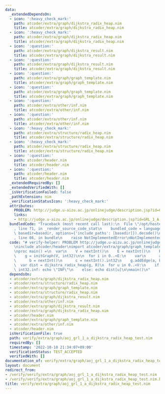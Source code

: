 ```yaml
---
data:
  _extendedDependsOn:
  - icon: ':heavy_check_mark:'
    path: atcoder/extra/graph/dijkstra_radix_heap.nim
    title: atcoder/extra/graph/dijkstra_radix_heap.nim
  - icon: ':heavy_check_mark:'
    path: atcoder/extra/graph/dijkstra_radix_heap.nim
    title: atcoder/extra/graph/dijkstra_radix_heap.nim
  - icon: ':question:'
    path: atcoder/extra/graph/dijkstra_result.nim
    title: atcoder/extra/graph/dijkstra_result.nim
  - icon: ':question:'
    path: atcoder/extra/graph/dijkstra_result.nim
    title: atcoder/extra/graph/dijkstra_result.nim
  - icon: ':question:'
    path: atcoder/extra/graph/graph_template.nim
    title: atcoder/extra/graph/graph_template.nim
  - icon: ':question:'
    path: atcoder/extra/graph/graph_template.nim
    title: atcoder/extra/graph/graph_template.nim
  - icon: ':question:'
    path: atcoder/extra/other/inf.nim
    title: atcoder/extra/other/inf.nim
  - icon: ':question:'
    path: atcoder/extra/other/inf.nim
    title: atcoder/extra/other/inf.nim
  - icon: ':heavy_check_mark:'
    path: atcoder/extra/structure/radix_heap.nim
    title: atcoder/extra/structure/radix_heap.nim
  - icon: ':heavy_check_mark:'
    path: atcoder/extra/structure/radix_heap.nim
    title: atcoder/extra/structure/radix_heap.nim
  - icon: ':question:'
    path: atcoder/header.nim
    title: atcoder/header.nim
  - icon: ':question:'
    path: atcoder/header.nim
    title: atcoder/header.nim
  _extendedRequiredBy: []
  _extendedVerifiedWith: []
  _isVerificationFailed: false
  _pathExtension: nim
  _verificationStatusIcon: ':heavy_check_mark:'
  attributes:
    PROBLEM: http://judge.u-aizu.ac.jp/onlinejudge/description.jsp?id=GRL_1_A
    links:
    - http://judge.u-aizu.ac.jp/onlinejudge/description.jsp?id=GRL_1_A
  bundledCode: "Traceback (most recent call last):\n  File \"/opt/hostedtoolcache/Python/3.10.8/x64/lib/python3.10/site-packages/onlinejudge_verify/documentation/build.py\"\
    , line 71, in _render_source_code_stat\n    bundled_code = language.bundle(stat.path,\
    \ basedir=basedir, options={'include_paths': [basedir]}).decode()\n  File \"/opt/hostedtoolcache/Python/3.10.8/x64/lib/python3.10/site-packages/onlinejudge_verify/languages/nim.py\"\
    , line 86, in bundle\n    raise NotImplementedError\nNotImplementedError\n"
  code: "# verify-helper: PROBLEM http://judge.u-aizu.ac.jp/onlinejudge/description.jsp?id=GRL_1_A\n\
    \ninclude atcoder/header\nimport atcoder/extra/graph/graph_template\nimport atcoder/extra/graph/dijkstra_radix_heap\n\
    \nproc main() =\n  var\n    V = nextInt()\n    E = nextInt()\n    R = nextInt()\n\
    \    g = initGraph(V, int32)\n\n  for i in 0..<E:\n    var\n      a = nextInt()\n\
    \      b = nextInt()\n      c = nextInt().int32\n    g.addEdge(a, b, c)\n  \n\
    \  var dist = dijkstra_radix_heap(g, R)\n  for u in 0..<V:\n    if dist[u] ==\
    \ int32.inf: echo \"INF\"\n    else: echo dist[u]\n\nmain()\n"
  dependsOn:
  - atcoder/extra/graph/dijkstra_radix_heap.nim
  - atcoder/extra/structure/radix_heap.nim
  - atcoder/extra/graph/graph_template.nim
  - atcoder/extra/structure/radix_heap.nim
  - atcoder/extra/graph/dijkstra_result.nim
  - atcoder/extra/other/inf.nim
  - atcoder/extra/graph/dijkstra_result.nim
  - atcoder/extra/graph/dijkstra_radix_heap.nim
  - atcoder/header.nim
  - atcoder/extra/graph/graph_template.nim
  - atcoder/extra/other/inf.nim
  - atcoder/header.nim
  isVerificationFile: true
  path: verify/extra/graph/aoj_grl_1_a_dijkstra_radix_heap_test.nim
  requiredBy: []
  timestamp: '2022-10-10 21:34:07+09:00'
  verificationStatus: TEST_ACCEPTED
  verifiedWith: []
documentation_of: verify/extra/graph/aoj_grl_1_a_dijkstra_radix_heap_test.nim
layout: document
redirect_from:
- /verify/verify/extra/graph/aoj_grl_1_a_dijkstra_radix_heap_test.nim
- /verify/verify/extra/graph/aoj_grl_1_a_dijkstra_radix_heap_test.nim.html
title: verify/extra/graph/aoj_grl_1_a_dijkstra_radix_heap_test.nim
---
```

